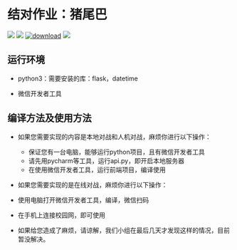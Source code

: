 # 结对作业：猪尾巴
<img  src="https://img.shields.io/badge/language-python-blue">   <img  src="https://img.shields.io/badge/language-JavaScript-blue">   [![download](https://img.shields.io/badge/download-%E7%8C%AA%E5%B0%BE%E5%B7%B4-blue)](https://start.firefoxchina.cn/)  <img  src="https://img.shields.io/badge/%E5%BD%A2%E5%BC%8F-%E5%BE%AE%E4%BF%A1%E5%B0%8F%E7%A8%8B%E5%BA%8F-blue">
## 运行环境 
* python3：需要安装的库：flask，datetime

* 微信开发者工具
## 编译方法及使用方法
* 如果您需要实现的内容是本地对战和人机对战，麻烦你进行以下操作：
  * 保证您有一台电脑，能够运行python项目，且有微信开发者工具
  * 请先用pycharm等工具，运行api.py，即开启本地服务器
  * 在使用微信开发者工具，运行前端项目，编译使用
  
*  如果您需要实现的是在线对战，麻烦你进行以下操作：
  * 使用电脑打开微信开发者工具，编译，微信扫码
  * 在手机上连接校园网，即可使用
  
* 如果给您造成了麻烦，请谅解，我们小组在最后几天才发现这样的情况，目前暂没解决。


